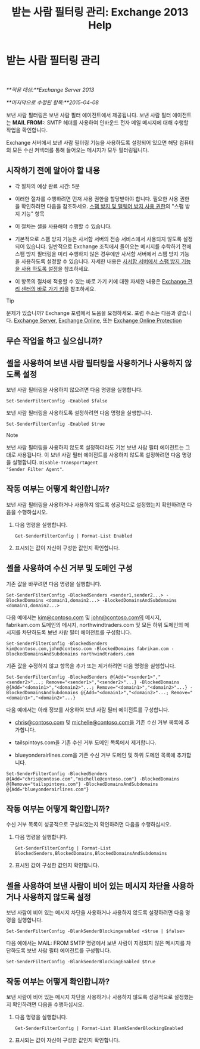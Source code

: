 ﻿---
title: '받는 사람 필터링 관리: Exchange 2013 Help'
TOCTitle: 받는 사람 필터링 관리
ms:assetid: a7f4b3e1-2970-45ad-911e-a9f46d880d3d
ms:mtpsurl: https://technet.microsoft.com/ko-kr/library/Bb124087(v=EXCHG.150)
ms:contentKeyID: 50483897
ms.date: 05/22/2018
mtps_version: v=EXCHG.150
ms.translationtype: MT
---

# 받는 사람 필터링 관리

 

_**적용 대상:**Exchange Server 2013_

_**마지막으로 수정된 항목:**2015-04-08_

보낸 사람 필터링은 보낸 사람 필터 에이전트에서 제공됩니다. 보낸 사람 필터 에이전트는 **MAIL FROM:**: SMTP 헤더를 사용하여 인바운드 전자 메일 메시지에 대해 수행할 작업을 확인합니다.

Exchange 서버에서 보낸 사람 필터링 기능을 사용하도록 설정되어 있으면 해당 컴퓨터의 모든 수신 커넥터를 통해 들어오는 메시지가 모두 필터링됩니다.

## 시작하기 전에 알아야 할 내용

  - 각 절차의 예상 완료 시간: 5분

  - 이러한 절차를 수행하려면 먼저 사용 권한을 할당받아야 합니다. 필요한 사용 권한을 확인하려면 다음을 참조하세요. [스팸 방지 및 맬웨어 방지 사용 권한](anti-spam-and-anti-malware-permissions-exchange-2013-help.md)의 "스팸 방지 기능" 항목

  - 이 절차는 셸을 사용해야 수행할 수 있습니다.

  - 기본적으로 스팸 방지 기능은 사서함 서버의 전송 서비스에서 사용되지 않도록 설정되어 있습니다. 일반적으로 Exchange 조직에서 들어오는 메시지를 수락하기 전에 스팸 방지 필터링을 미리 수행하지 않은 경우에만 사서함 서버에서 스팸 방지 기능을 사용하도록 설정할 수 있습니다. 자세한 내용은 [사서함 서버에서 스팸 방지 기능을 사용 하도록 설정](enable-anti-spam-functionality-on-mailbox-servers-exchange-2013-help.md)을 참조하세요.

  - 이 항목의 절차에 적용할 수 있는 바로 가기 키에 대한 자세한 내용은 [Exchange 관리 센터의 바로 가기 키](keyboard-shortcuts-in-the-exchange-admin-center-exchange-online-protection-help.md)을 참조하세요.


> [!TIP]
> 문제가 있습니까? Exchange 포럼에서 도움을 요청하세요. 포럼 주소는 다음과 같습니다. <A href="https://go.microsoft.com/fwlink/p/?linkid=60612">Exchange Server</A>, <A href="https://go.microsoft.com/fwlink/p/?linkid=267542">Exchange Online</A>, 또는 <A href="https://go.microsoft.com/fwlink/p/?linkid=285351">Exchange Online Protection</A>



## 무슨 작업을 하고 싶으십니까?

## 셸을 사용하여 보낸 사람 필터링을 사용하거나 사용하지 않도록 설정

보낸 사람 필터링을 사용하지 않으려면 다음 명령을 실행합니다.

    Set-SenderFilterConfig -Enabled $false

보낸 사람 필터링을 사용하도록 설정하려면 다음 명령을 실행합니다.

    Set-SenderFilterConfig -Enabled $true


> [!NOTE]
> 보낸 사람 필터링을 사용하지 않도록 설정하더라도 기본 보낸 사람 필터 에이전트는 그대로 사용됩니다. 이 보낸 사람 필터 에이전트를 사용하지 않도록 설정하려면 다음 명령을 실행합니다. <CODE>Disable-TransportAgent "Sender Filter Agent"</CODE>.



## 작동 여부는 어떻게 확인합니까?

보낸 사람 필터링을 사용하거나 사용하지 않도록 성공적으로 설정했는지 확인하려면 다음을 수행하십시오.

1.  다음 명령을 실행합니다.
    
        Get-SenderFilterConfig | Format-List Enabled

2.  표시되는 값이 자신이 구성한 값인지 확인합니다.

## 셸을 사용하여 수신 거부 및 도메인 구성

기존 값을 바꾸려면 다음 명령을 실행합니다.

    Set-SenderFilterConfig -BlockedSenders <sender1,sender2...> -BlockedDomains <domain1,domain2...> -BlockedDomainsAndSubdomains <domain1,domain2...>

다음 예에서는 kim@contoso.com 및 john@contoso.com의 메시지, fabrikam.com 도메인의 메시지, northwindtraders.com 및 모든 하위 도메인의 메시지를 차단하도록 보낸 사람 필터 에이전트를 구성합니다.

    Set-SenderFilterConfig -BlockedSenders kim@contoso.com,john@contoso.com -BlockedDomains fabrikam.com -BlockedDomainsAndSubdomains northwindtraders.com

기존 값을 수정하지 않고 항목을 추가 또는 제거하려면 다음 명령을 실행합니다.

    Set-SenderFilterConfig -BlockedSenders @{Add="<sender1>","<sender2>"...; Remove="<sender1>","<sender2>"...} -BlockedDomains @{Add="<domain1>","<domain2>"...; Remove="<domain1>","<domain2>"...} -BlockedDomainsAndSubdomains @{Add="<domain1>","<domain2>"...; Remove="<domain1>","<domain2>"...}

다음 예에서는 아래 정보를 사용하여 보낸 사람 필터 에이전트를 구성합니다.

  - chris@contoso.com 및 michelle@contoso.com을 기존 수신 거부 목록에 추가합니다.

  - tailspintoys.com을 기존 수신 거부 도메인 목록에서 제거합니다.

  - blueyonderairlines.com을 기존 수신 거부 도메인 및 하위 도메인 목록에 추가합니다.

<!-- end list -->

    Set-SenderFilterConfig -BlockedSenders @{Add="chris@contoso.com","michelle@contoso.com"} -BlockedDomains @{Remove="tailspintoys.com"} -BlockedDomainsAndSubdomains @{Add="blueyonderairlines.com"}

## 작동 여부는 어떻게 확인합니까?

수신 거부 목록이 성공적으로 구성되었는지 확인하려면 다음을 수행하십시오.

1.  다음 명령을 실행합니다.
    
        Get-SenderFilterConfig | Format-List BlockedSenders,BlockedDomains,BlockedDomainsAndSubdomains

2.  표시된 값이 구성한 값인지 확인합니다.

## 셸을 사용하여 보낸 사람이 비어 있는 메시지 차단을 사용하거나 사용하지 않도록 설정

보낸 사람이 비어 있는 메시지 차단을 사용하거나 사용하지 않도록 설정하려면 다음 명령을 실행합니다.

    Set-SenderFilterConfig -BlankSenderBlockingenabled <$true | $false>

다음 예에서는 MAIL: FROM SMTP 명령에서 보낸 사람이 지정되지 않은 메시지를 차단하도록 보낸 사람 필터 에이전트를 구성합니다.

    Set-SenderFilterConfig -BlankSenderBlockingEnabled $true

## 작동 여부는 어떻게 확인합니까?

보낸 사람이 비어 있는 메시지 차단을 사용하거나 사용하지 않도록 성공적으로 설정했는지 확인하려면 다음을 수행하십시오.

1.  다음 명령을 실행합니다.
    
        Get-SenderFilterConfig | Format-List BlankSenderBlockingEnabled

2.  표시되는 값이 자신이 구성한 값인지 확인합니다.

